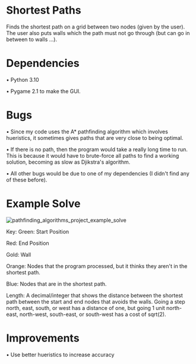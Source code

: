 # Shortest Paths
Finds the shortest path on a grid between two nodes (given by the user). The user also puts walls which the path must not go through (but can go in between to walls ...).

# Dependencies
• Python 3.10

• Pygame 2.1 to make the GUI.

# Bugs
• Since my code uses the A* pathfinding algorithm which involves hueristics, it sometimes gives paths that are very close to being optimal. 

• If there is no path, then the program would take a really long time to run. This is because it would have to brute-force all paths to find a working solution, becoming as slow as Djikstra's algorithm.

• All other bugs would be due to one of my dependencies (I didn't find any of these before).

# Example Solve
![pathfinding_algorithms_project_example_solve](https://user-images.githubusercontent.com/77818951/185023562-d0139cf4-325f-4aeb-aeee-ccfa5c2c8a71.png)


Key:
Green: Start Position

Red: End Position

Gold: Wall

Orange: Nodes that the program processed, but it thinks they aren't in the shortest path.

Blue: Nodes that are in the shortest path.

Length: A decimal/integer that shows the distance between the shortest path between the start and end nodes that avoids the walls. Going a step north, east, south, or west has a distance of one, but going 1 unit north-east, north-west, south-east, or south-west has a cost of sqrt(2).

# Improvements
• Use better hueristics to increase accuracy

